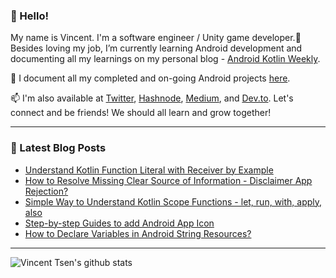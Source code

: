 ### 👋 Hello!

My name is Vincent. I'm a software engineer / Unity game developer.🌱 Besides loving my job, I’m currently learning Android development and documenting all my learnings on my personal blog - [Android Kotlin Weekly](https://vtsen.hashnode.dev/).

💞️ I document all my completed and on-going Android projects [here](https://vtsen.hashnode.dev/projects).

📫 I'm also available at [Twitter](https://twitter.com/vinchamp77), [Hashnode](https://hashnode.com/@vtsen), [Medium](https://vtsen.medium.com/), and [Dev.to](https://dev.to/vtsen). Let's connect and be friends! We should all learn and grow together!

---

### 📝 Latest Blog Posts
<!-- BLOG-POST-LIST:START -->
- [Understand Kotlin Function Literal with Receiver by Example](https://vtsen.hashnode.dev/understand-kotlin-function-literal-with-receiver-by-example)
- [How to Resolve Missing Clear Source of Information - Disclaimer App Rejection?](https://vtsen.hashnode.dev/how-to-resolve-missing-clear-source-of-information-disclaimer-app-rejection)
- [Simple Way to Understand Kotlin Scope Functions - let, run, with, apply, also](https://vtsen.hashnode.dev/simple-way-to-understand-kotlin-scope-functions-let-run-with-apply-also)
- [Step-by-step Guides to add Android App Icon](https://vtsen.hashnode.dev/step-by-step-guides-to-add-android-app-icon)
- [How to Declare Variables in Android String Resources?](https://vtsen.hashnode.dev/how-to-declare-variables-in-android-string-resources)
<!-- BLOG-POST-LIST:END -->

---

![Vincent Tsen's github stats](https://github-readme-stats.vercel.app/api?username=vinchamp77&show_icons=true&count_private=true&hide=issues,prs)

<!---
vinchamp77/vinchamp77 is a ✨ special ✨ repository because its `README.md` (this file) appears on your GitHub profile.
You can click the Preview link to take a look at your changes.
- 👋 Hi, I’m @vinchamp77
- 👀 I’m interested in ...
- 🌱 I’m currently learning ...
- 💞️ I’m looking to collaborate on ...
- 📫 How to reach me ...
--->
